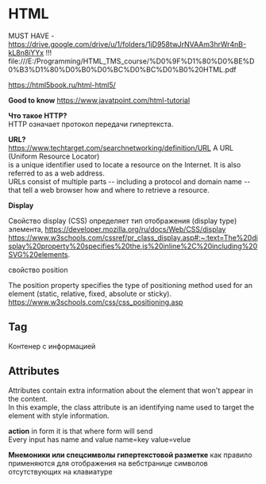 # HTML

MUST HAVE - https://drive.google.com/drive/u/1/folders/1jD958twJrNVAAm3hrWr4nB-kL8n8iYYx !!!  
file:///E:/Programming/HTML_TMS_course/%D0%9F%D1%80%D0%BE%D0%B3%D1%80%D0%B0%D0%BC%D0%BC%D0%B0%20HTML.pdf  

https://html5book.ru/html-html5/

**Good to know**
https://www.javatpoint.com/html-tutorial



**Что такое HTTP?**  
HTTP означает протокол передачи гипертекста.

**URL?**  
https://www.techtarget.com/searchnetworking/definition/URL A URL (Uniform Resource Locator)   
is a unique identifier used to locate a resource on the Internet. It is also referred to as a web address.  
URLs consist of multiple parts -- including a protocol and domain name -- that tell a web browser how and where to retrieve a resource.


**Display**

Свойство display (CSS) определяет тип отображения (display type) элемента,
https://developer.mozilla.org/ru/docs/Web/CSS/display
https://www.w3schools.com/cssref/pr_class_display.asp#:~:text=The%20display%20property%20specifies%20the,is%20inline%2C%20including%20SVG%20elements.

свойство position

The position property specifies the type of positioning method used for an element (static, relative, fixed, absolute or sticky).  
https://www.w3schools.com/css/css_positioning.asp

## Tag  

Контенер с информацией

## Attributes

Attributes contain extra information about the element that won't appear in the content.  
In this example, the class attribute is an identifying name used to target the element with style information.


  
**action** in form it is that where form will send  
Every input has name  and value name=key value=velue
  
**Мнемоники или спецсимволы гипертекстовой разметке** как правило применяются для отображения на вебстранице символов отсутствующих на клавиатуре 
  

